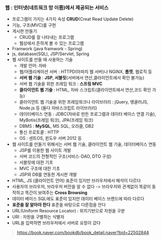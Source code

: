 ### **웹** : 인터넷(네트워크 망 이름)에서 제공되는 서비스
* 프로그램이 가지는 4가지 속성 **CRUD**(Creat Read Update Delete)
* 기능, 구조(MVC)를 구현
* 게시판 만들기
  * CRUD를 잘 나타내는 프로그램
  * 웹상에서 흔하게 볼 수 있는 프로그램
* Framwork (java framwork - Spring)
* js, database(SQL), JSP/Servlet, Spring
* 웹 사이트를 만들 때 사용하는 기술
  * 개발 언어: 자바
  * 웹/어플리케이션 서버 : HTTPD(아파치 웹 서버)나 NGINX, **톰캣**, 웹로직 등
  * **서버 웹 기술** : **JSP, 서블릿**(서버에서 연산,클라이언트에서 확인 불가능)
  * 서버 웹 기술을 위한 프레임 워크 : **스프링 MVC**
  * **클라이언트 웹 기술** : HTML, 자바 스크립트(클라이언트에서 연산,코드 확인 가능)
  * 클라이언트 웹 기술을 위한 프레임워크나 라이브러리 : jQuery, 앵귤러JS, Node.js 등 (둘다 자바스크립트 라이브러리)
  * 데이터베이스 연동 : JDBC(자바로 만든 프로그램과 데이터 베이스 연결 기술), MyBotis(프레임 워크), JPA(프레임 워크)
  * DBMS : **MySQL**, MS SQL, 오라클, DB2
  * 통신 프로토콜 : HTTP
  * OS : 센트OS, 윈도우 서버 2012 등
* 웹 사이트를 만들기 위해서는 서버 웹 기술, 클라이언트 웹 기술, 데이터베이스 연동
  * JSP를 이용한 웹 사이트 개발
  * 서버 코드의 전형적인 구조(서비스-DAO, DTO 구성)
  * 서블릿에 대한 기초
  * MVC 구조에 대한 기초
  * JSP와 DB를 연동한 게시판 개발
* HTML, JS (클라이언트 언어) 표준이 있지만 브라우저에서 해석이 다르다
* 사용자의 브라우저, 브라우저 버전을 알 수 없다 -> 브라우저와 관계없이 똑같이 동작하고 똑간이 보여주는 **Cross Browsing**
* 데이터 베이스 SQL에도 표준이 있지만 데이터 베이스 브랜드에 따라 다르다
* **표준을 잘 알아야 한다** 표준을 바탕으로 다른점을 안다
* URL(Uniform Resource Locator) : 위치기반으로 자원을 구분
* URI : 자원을 구별하는 식별자
* URL을 입력하면 브라우저에서 서버로 요청이 갔다
> https://book.naver.com/bookdb/book_detail.naver?bid=22502844
